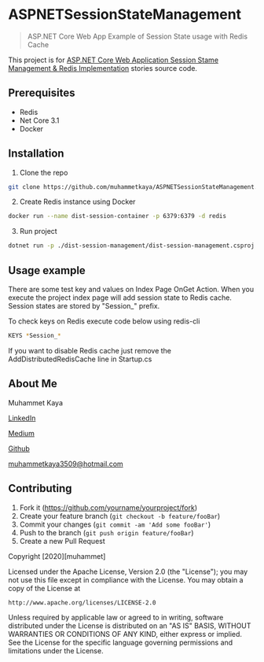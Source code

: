 # ASPNETSessionStateManagement

> ASP.NET Core Web App Example of Session State usage with Redis Cache

This project is for [ASP.NET Core Web Application Session Stame Management & Redis Implementation](https://medium.com/@kayamuhammet/asp-net-core-web-application-session-state-management-redis-implementation-dec75e0598c2) stories source code.

## Prerequisites

- Redis
- Net Core 3.1
- Docker

## Installation

1. Clone the repo

```sh
git clone https://github.com/muhammetkaya/ASPNETSessionStateManagement.git
```

2. Create Redis instance using Docker

```sh
docker run --name dist-session-container -p 6379:6379 -d redis
```

3. Run project

```sh
dotnet run -p ./dist-session-management/dist-session-management.csproj
```

## Usage example

There are some test key and values on Index Page OnGet Action. When you execute the project index page will add session state to Redis cache. Session states are stored by "Session\_" prefix.

To check keys on Redis execute code below using redis-cli

```sh
KEYS *Session_*
```

If you want to disable Redis cache just remove the AddDistributedRedisCache line in Startup.cs

## About Me

Muhammet Kaya

[LinkedIn](https://www.linkedin.com/in/kayamuhammet/)

[Medium](https://medium.com/@kayamuhammet)

[Github](https://github.com/muhammetkaya)

muhammetkaya3509@hotmail.com

## Contributing

1. Fork it (<https://github.com/yourname/yourproject/fork>)
2. Create your feature branch (`git checkout -b feature/fooBar`)
3. Commit your changes (`git commit -am 'Add some fooBar'`)
4. Push to the branch (`git push origin feature/fooBar`)
5. Create a new Pull Request

Copyright [2020][muhammet]

Licensed under the Apache License, Version 2.0 (the "License");
you may not use this file except in compliance with the License.
You may obtain a copy of the License at

    http://www.apache.org/licenses/LICENSE-2.0

Unless required by applicable law or agreed to in writing, software
distributed under the License is distributed on an "AS IS" BASIS,
WITHOUT WARRANTIES OR CONDITIONS OF ANY KIND, either express or implied.
See the License for the specific language governing permissions and
limitations under the License.
